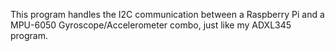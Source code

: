 This program handles the I2C communication between a Raspberry Pi and a MPU-6050 Gyroscope/Accelerometer
combo, just like my ADXL345 program.